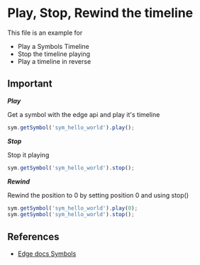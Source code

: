 # Play, Stop, Rewind the timeline

This file is an example for 

* Play a Symbols Timeline
* Stop the timeline playing 
* Play a timeline in reverse 

## Important

***Play***

Get a symbol with the edge api and play it's timeline

```javascript 
sym.getSymbol('sym_hello_world').play();

```

***Stop***

Stop it playing 

```javascript 
sym.getSymbol('sym_hello_world').stop();

```

***Rewind***

Rewind the position to 0 by setting position 0 and using stop()

```javascript 
sym.getSymbol('sym_hello_world').play(0);
sym.getSymbol('sym_hello_world').stop();
```
## References 

* [Edge docs Symbols](http://www.adobe.com/devnet-docs/edgeanimate/api/current/index.html#Use_symbol_elements)

